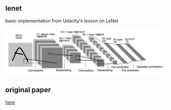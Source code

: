 lenet
---
basic implementation from Udacity's lesson on LeNet

![LeNet-5 Architecture](lenet.png)

original paper
---
[here](http://yann.lecun.com/exdb/lenet/)
